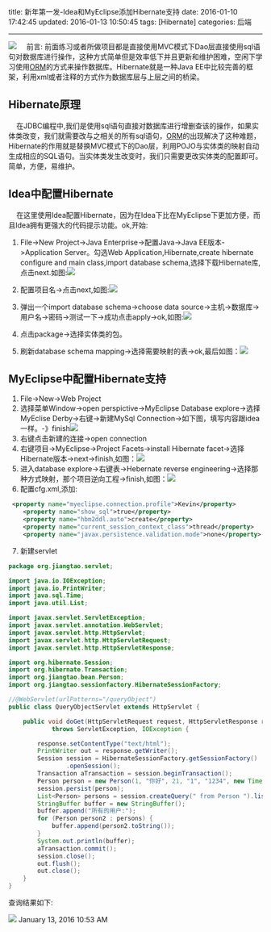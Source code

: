 title: 新年第一发-Idea和MyEclipse添加Hibernate支持
date: 2016-01-10 17:42:45
updated: 2016-01-13 10:50:45
tags: [Hibernate]
categories: 后端

---
![](http://7xk0q3.com1.z0.glb.clouddn.com/idea-test.png)
&nbsp;&nbsp;&nbsp;&nbsp;前言: 前面练习或者所做项目都是直接使用MVC模式下Dao层直接使用sql语句对数据库进行操作，这种方式简单但是效率低下并且更新和维护困难，空闲下学习使用[ORM](https://zh.wikipedia.org/zh-cn/%E5%AF%B9%E8%B1%A1%E5%85%B3%E7%B3%BB%E6%98%A0%E5%B0%84)的方式来操作数据库。Hibernate就是一种Java EE中比较完善的框架，利用xml或者注释的方式作为数据库层与上层之间的桥梁。
<!--more-->
## Hibernate原理
&nbsp;&nbsp;&nbsp;&nbsp;在JDBC编程中,我们是使用sql语句直接对数据库进行增删查该的操作，如果实体类改变，我们就需要改与之相关的所有sql语句，[ORM](https://zh.wikipedia.org/zh-cn/%E5%AF%B9%E8%B1%A1%E5%85%B3%E7%B3%BB%E6%98%A0%E5%B0%84)的出现解决了这种难题，Hibernate的作用就是替换MVC模式下的Dao层，利用POJO与实体类的映射自动生成相应的SQL语句。当实体类发生改变时，我们只需要更改实体类的配置即可。简单，方便，易维护。
## Idea中配置Hibernate
&nbsp;&nbsp;&nbsp;&nbsp;在这里使用Idea配置Hibernate，因为在Idea下比在MyEclipse下更加方便，而且Idea拥有更强大的代码提示功能。ok,开始:
1. File->New Project->Java Enterprise->配置Java->Java EE版本->Application Server。勾选Web Application,Hibernate,create hibernate configure and main class,import database schema,选择下载Hibernate库,点击next.如图:![](http://7xk0q3.com1.z0.glb.clouddn.com/QQ%E6%88%AA%E5%9B%BE-new-hibernate-project.png)

2. 配置项目名->点击next,如图:![](http://7xk0q3.com1.z0.glb.clouddn.com/QQ%E6%88%AA%E5%9B%BE-hibernate-project-name.png)
3. 弹出一个import database schema->choose data source->主机->数据库->用户名->密码->测试一下->成功点击apply->ok,如图:![](http://7xk0q3.com1.z0.glb.clouddn.com/QQ%E6%88%AA%E5%9B%BEhibernate-database.png)
4. 点击package->选择实体类的包。
5. 刷新database schema mapping->选择需要映射的表->ok,最后如图：![](http://7xk0q3.com1.z0.glb.clouddn.com/QQ%E6%88%AA%E5%9B%BEimpot-database-schema.png)

## MyEclipse中配置Hibernate支持
1. File->New->Web Project
2. 选择菜单Window->open perspictive->MyEclipse Database explore->选择MyEclise Derby->右键->新建MySql Connection->如下图，填写内容跟idea一样。-》finish![](http://7xk0q3.com1.z0.glb.clouddn.com/QQ%E6%88%AA%E5%9B%BE-MyEclipse-connection-database.png)
3. 右键点击新建的连接->open connection
4. 右键项目->MyEclipse->Project Facets->install Hibernate facet->选择Hibernate版本->next->finish,如图：![](http://7xk0q3.com1.z0.glb.clouddn.com/QQ%E6%88%AA%E5%9B%BEsession-factory.png)
5. 进入database explore->右键表->Hebernate reverse engineering->选择那种方式映射，那个项目逆向工程->finish,如图：![](http://7xk0q3.com1.z0.glb.clouddn.com/QQ%E6%88%AA%E5%9B%BEmyeclipse-database-engineering.png)
6. 配置cfg.xml,添加:
```xml
 <property name="myeclipse.connection.profile">Kevin</property>
	<property name="show_sql">true</property>
	<property name="hbm2ddl.auto">create</property>
	<property name="current_session_context_class">thread</property>
	<property name="javax.persistence.validation.mode">none</property>
```

7. 新建servlet

```java
package org.jiangtao.servlet;

import java.io.IOException;
import java.io.PrintWriter;
import java.sql.Time;
import java.util.List;

import javax.servlet.ServletException;
import javax.servlet.annotation.WebServlet;
import javax.servlet.http.HttpServlet;
import javax.servlet.http.HttpServletRequest;
import javax.servlet.http.HttpServletResponse;

import org.hibernate.Session;
import org.hibernate.Transaction;
import org.jiangtao.bean.Person;
import org.jiangtao.sessionfactory.HibernateSessionFactory;

//@WebServlet(urlPatterns="/queryObject")
public class QueryObjectServlet extends HttpServlet {

	public void doGet(HttpServletRequest request, HttpServletResponse response)
			throws ServletException, IOException {

		response.setContentType("text/html");
		PrintWriter out = response.getWriter();
		Session session = HibernateSessionFactory.getSessionFactory()
				.openSession();
		Transaction aTransaction = session.beginTransaction();
		Person person = new Person(1, "你好", 21, "1", "1234", new Time(121212));
		session.persist(person);
		List<Person> persons = session.createQuery(" from Person ").list();
		StringBuffer buffer = new StringBuffer();
		buffer.append("所有的用户:");
		for (Person person2 : persons) {
			buffer.append(person2.toString());
		}
		System.out.println(buffer);
		aTransaction.commit();
		session.close();
		out.flush();
		out.close();
	}
}
```
查询结果如下:

![](http://7xk0q3.com1.z0.glb.clouddn.com/QQ%E6%88%AA%E5%9B%BEquery-result.png)
January 13, 2016 10:53 AM









